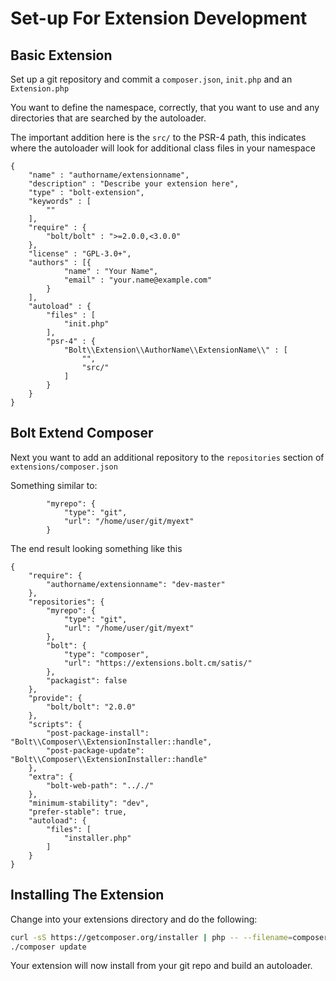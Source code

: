 Set-up For Extension Development
================================

Basic Extension
---------------

Set up a git repository and commit a `composer.json`, `init.php` and an
`Extension.php`

You want to define the namespace, correctly, that you want to use and any
directories that are searched by the autoloader.

The important addition here is the `src/` to the PSR-4 path, this indicates
where the autoloader will look for additional class files in your namespace

```
{
    "name" : "authorname/extensionname",
    "description" : "Describe your extension here",
    "type" : "bolt-extension",
    "keywords" : [
        ""
    ],
    "require" : {
        "bolt/bolt" : ">=2.0.0,<3.0.0"
    },
    "license" : "GPL-3.0+",
    "authors" : [{
            "name" : "Your Name",
            "email" : "your.name@example.com"
        }
    ],
    "autoload" : {
        "files" : [
            "init.php"
        ],
        "psr-4" : {
            "Bolt\\Extension\\AuthorName\\ExtensionName\\" : [
                "",
                "src/"
            ]
        }
    }
}
```

Bolt Extend Composer
--------------------

Next you want to add an additional repository to the `repositories` section of
`extensions/composer.json`

Something similar to:
```
        "myrepo": {
            "type": "git",
            "url": "/home/user/git/myext"
        }
```

The end result looking something like this

```
{
    "require": {
        "authorname/extensionname": "dev-master"
    },
    "repositories": {
        "myrepo": {
            "type": "git",
            "url": "/home/user/git/myext"
        },
        "bolt": {
            "type": "composer",
            "url": "https://extensions.bolt.cm/satis/"
        },
        "packagist": false
    },
    "provide": {
        "bolt/bolt": "2.0.0"
    },
    "scripts": {
        "post-package-install": "Bolt\\Composer\\ExtensionInstaller::handle",
        "post-package-update": "Bolt\\Composer\\ExtensionInstaller::handle"
    },
    "extra": {
        "bolt-web-path": ".././"
    },
    "minimum-stability": "dev",
    "prefer-stable": true,
    "autoload": {
        "files": [
            "installer.php"
        ]
    }
}
```

Installing The Extension
------------------------

Change into your extensions directory and do the following:

```bash
curl -sS https://getcomposer.org/installer | php -- --filename=composer
./composer update
```

Your extension will now install from your git repo and build an autoloader.

